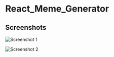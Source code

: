 # React_Meme_Generator


## Screenshots

![Screenshot 1](https://user-images.githubusercontent.com/68656122/159427215-986ddf8b-7166-4287-b96d-6951c4feef31.png)

![Screenshot 2](https://user-images.githubusercontent.com/68656122/160055986-5f37ac58-d5f5-4fce-afe6-8bec307407b6.png)

